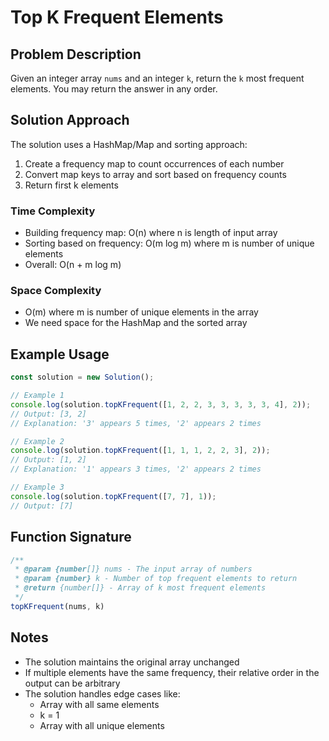 # Top K Frequent Elements

## Problem Description
Given an integer array `nums` and an integer `k`, return the `k` most frequent elements. You may return the answer in any order.

## Solution Approach
The solution uses a HashMap/Map and sorting approach:
1. Create a frequency map to count occurrences of each number
2. Convert map keys to array and sort based on frequency counts
3. Return first k elements

### Time Complexity
- Building frequency map: O(n) where n is length of input array
- Sorting based on frequency: O(m log m) where m is number of unique elements
- Overall: O(n + m log m)

### Space Complexity
- O(m) where m is number of unique elements in the array
- We need space for the HashMap and the sorted array

## Example Usage
```javascript
const solution = new Solution();

// Example 1
console.log(solution.topKFrequent([1, 2, 2, 3, 3, 3, 3, 3, 4], 2));
// Output: [3, 2]
// Explanation: '3' appears 5 times, '2' appears 2 times

// Example 2
console.log(solution.topKFrequent([1, 1, 1, 2, 2, 3], 2));
// Output: [1, 2]
// Explanation: '1' appears 3 times, '2' appears 2 times

// Example 3
console.log(solution.topKFrequent([7, 7], 1));
// Output: [7]
```

## Function Signature
```javascript
/**
 * @param {number[]} nums - The input array of numbers
 * @param {number} k - Number of top frequent elements to return
 * @return {number[]} - Array of k most frequent elements
 */
topKFrequent(nums, k)
```

## Notes
- The solution maintains the original array unchanged
- If multiple elements have the same frequency, their relative order in the output can be arbitrary
- The solution handles edge cases like:
  - Array with all same elements
  - k = 1
  - Array with all unique elements 
